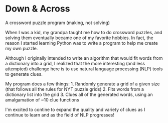 # Down & Across
A crossword puzzle program (making, not solving)


  When I was a kid, my grandpa taught me how to do crossword puzzles, and solving them eventually became one of my favorite hobbies. In fact, the reason I started learning Python was to write a program to help me create my own puzzle.
  
  Although I originally intended to write an algorithm that would fit words from a dictionary into a grid, I realized that the more interesting (and less attempted) challenge here is to use natural language processing (NLP) tools to generate clues.
  
  My program does a few things:
    1. Randomly generate a grid of a given size (that follows all the rules for NYT puzzle grids)
    2. Fits words from a dictionary list into the grid
    3. Clues all of the generated words, using an amalgamation of ~10 clue functions
    
  I'm excited to contine to expand the quality and variety of clues as I continue to learn and as the field of NLP progresses!
